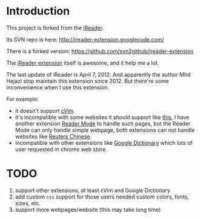 # Introduction
This project is forked from the [iReader]( https://chrome.google.com/webstore/detail/ireader/ppelffpjgkifjfgnbaaldcehkpajlmbc).

Its SVN repo is here: http://ireader-extension.googlecode.com/

There is a forked version: https://github.com/svn2github/ireader-extension

The [iReader extension]( https://chrome.google.com/webstore/detail/ireader/ppelffpjgkifjfgnbaaldcehkpajlmbc) itself is awesome, and it help me a lot.

The last update of iReader is April 7, 2012. And apparently the author Mhd Hejazi stop maintain this extension since 2012.
But there're some inconvenience when I use this extension.

For example:
* it doesn't support [cVim](https://chrome.google.com/webstore/detail/cvim/ihlenndgcmojhcghmfjfneahoeklbjjh?hl=en).
* it's incompatible with some websites it should support like [this](https://docs.oracle.com/cd/E17277_02/html/GettingStartedGuide/indexes.html),
I have another extension [Reader Mode](https://chrome.google.com/webstore/detail/reader-mode/ihgjiapheabakagbnbaminbheoihgajn) to handle such pages,
but the Reader Mode can only handle simple webpage, both extensions can not handle websites like [Reuters Chinese](http://cn.reuters.com/).
* incompatible with other extensions like [Google Dictionary](https://chrome.google.com/webstore/detail/google-dictionary-by-goog/mgijmajocgfcbeboacabfgobmjgjcoja) which lots of user requested in chrome web store.

# TODO
1. support other extensions, at least cVim and Google Dictionary
2. add custom ```css``` support for those users needed custom colors, fonts, sizes, etc.
3. support more webpages/website (this may take long time)
